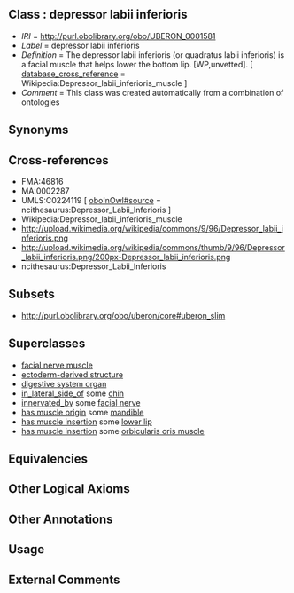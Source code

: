 
## Class : depressor labii inferioris

 * *IRI* = http://purl.obolibrary.org/obo/UBERON_0001581
 * *Label* = depressor labii inferioris
 * *Definition* = The depressor labii inferioris (or quadratus labii inferioris) is a facial muscle that helps lower the bottom lip. [WP,unvetted]. [ [database_cross_reference](../../ef/oboInOwl#hasDbXref.md) = Wikipedia:Depressor_labii_inferioris_muscle ]
 * *Comment* = This class was created automatically from a combination of ontologies

## Synonyms


## Cross-references

 * FMA:46816
 * MA:0002287
 * UMLS:C0224119 [ [oboInOwl#source](../../ce/oboInOwl#source.md) = ncithesaurus:Depressor_Labii_Inferioris ]
 * Wikipedia:Depressor_labii_inferioris_muscle
 * http://upload.wikimedia.org/wikipedia/commons/9/96/Depressor_labii_inferioris.png
 * http://upload.wikimedia.org/wikipedia/commons/thumb/9/96/Depressor_labii_inferioris.png/200px-Depressor_labii_inferioris.png
 * ncithesaurus:Depressor_Labii_Inferioris

## Subsets

 * http://purl.obolibrary.org/obo/uberon/core#uberon_slim

## Superclasses

 * [facial nerve muscle](../../UBERON/77/UBERON_0001577.md)
 * [ectoderm-derived structure](../../UBERON/21/UBERON_0004121.md)
 * [digestive system organ](../../UBERON/65/UBERON_0013765.md)
 * [in_lateral_side_of](../../BSPO/26/BSPO_0000126.md) some [chin](../../UBERON/99/UBERON_0008199.md)
 * [innervated_by](../../RO/05/RO_0002005.md) some [facial nerve](../../UBERON/47/UBERON_0001647.md)
 * [has muscle origin](../../RO/72/RO_0002372.md) some [mandible](../../UBERON/84/UBERON_0001684.md)
 * [has muscle insertion](../../RO/73/RO_0002373.md) some [lower lip](../../UBERON/35/UBERON_0001835.md)
 * [has muscle insertion](../../RO/73/RO_0002373.md) some [orbicularis oris muscle](../../UBERON/33/UBERON_0010933.md)

## Equivalencies


## Other Logical Axioms


## Other Annotations


## Usage


## External Comments

